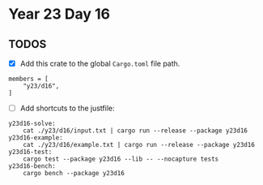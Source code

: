 # Year 23 Day 16

## TODOS

- [x] Add this crate to the global `Cargo.toml` file path.

```
members = [
    "y23/d16",
]
```

- [ ] Add shortcuts to the justfile:

```
y23d16-solve:
    cat ./y23/d16/input.txt | cargo run --release --package y23d16
y23d16-example:
    cat ./y23/d16/example.txt | cargo run --release --package y23d16
y23d16-test:
    cargo test --package y23d16 --lib -- --nocapture tests
y23d16-bench:
    cargo bench --package y23d16
```